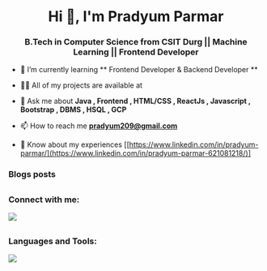 <h1 align="center">Hi 👋, I'm Pradyum Parmar</h1>
<h3 align="center"> B.Tech in Computer Science from CSIT Durg || Machine Learning || Frontend Developer </h3>


- 🌱 I’m currently learning ** Frontend Developer & Backend Developer **

- 👨‍💻 All of my projects are available at 

- 💬 Ask me about **Java , Frontend , HTML/CSS , ReactJs , Javascript , Bootstrap , DBMS , HSQL , GCP**

- 📫 How to reach me **pradyum209@gmail.com**

- 📄 Know about my experiences [[https://www.linkedin.com/in/pradyum-parmar/](https://www.linkedin.com/in/pradyum-parmar-621081218/)]

### Blogs posts
<!-- BLOG-POST-LIST:START -->
<!-- BLOG-POST-LIST:END -->

## <h3 align="left">Connect with me:</h3>
<p align="left">

 <a href="https://skillicons.dev">
    <img src="https://skillicons.dev/icons?i=github,linkedin" />
  </a>

</p>

## <h3 align="left">Languages and Tools:</h3>
<p align="left"> 
 <a href="https://skillicons.dev">
    <img src="https://skillicons.dev/icons?i=git,py,react,vscode,php,nodejs,jquery,js,html,css,github,figma,cpp,bootstrap" />
  </a>
